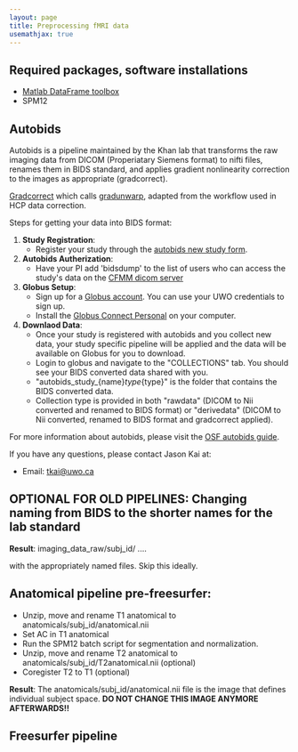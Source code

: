 ```yaml
---
layout: page
title: Preprocessing fMRI data
usemathjax: true
---
```


## Required packages, software installations

* [Matlab DataFrame toolbox](https://github.com/jdiedrichsen/dataframe)
* SPM12


## Autobids
Autobids is a pipeline maintained by the Khan lab that transforms the raw imaging data from DICOM (Properiatary Siemens format) to nifti files, renames them in BIDS standard, and applies gradient nonlinearity correction to the images as appropriate (gradcorrect). 

[Gradcorrect](https://github.com/khanlab/gradcorrect) which calls [gradunwarp](https://github.com/kaitj/gradunwarp), adapted from the workflow used in HCP data correction. 

Steps for getting your data into BIDS format:

1. **Study Registration**: 
    - Register your study through the [autobids new study form](https://autobids-uwo.ca/new).
2. **Autobids Autherization**: 
    - Have your PI add 'bidsdump' to the list of users who can access the study's data on the [CFMM dicom server](https://dicom.cfmm.uwo.ca/)
3. **Globus Setup**: 
    - Sign up for a [Globus account](http://app.globus.org/). You can use your UWO credentials to sign up.
    - Install the [Globus Connect Personal](https://www.globus.org/globus-connect-personal) on your computer.
4. **Downlaod Data**: 
    - Once your study is registered with autobids and you collect new data, your study specific pipeline will be applied and the data will be available on Globus for you to download.
    - Login to globus and navigate to the "COLLECTIONS" tab. You should see your BIDS converted data shared with you.
    - "autobids_study_{name}_type_{type}" is the folder that contains the BIDS converted data.
    - Collection type is provided in both "rawdata" (DICOM to Nii converted and renamed to BIDS format) or "derivedata" (DICOM to Nii converted, renamed to BIDS format and gradcorrect applied).

For more information about autobids, please visit the [OSF autobids guide](https://osf.io/k89fh/wiki/autobids/).

If you have any questions, please contact Jason Kai at:
- Email: tkai@uwo.ca

## OPTIONAL FOR OLD PIPELINES: Changing naming from BIDS to the shorter names for the lab standard 

**Result**: imaging_data_raw/subj_id/ .... 

with the appropriately named files. 
Skip this ideally. 

## Anatomical pipeline pre-freesurfer: 

* Unzip, move and rename T1 anatomical to anatomicals/subj_id/anatomical.nii
* Set AC in T1 anatomical
* Run the SPM12 batch script for segmentation and normalization. 
* Unzip, move and rename T2 anatomical to anatomicals/subj_id/T2anatomical.nii (optional)
* Coregister T2 to T1 (optional)

**Result**: The anatomicals/subj_id/anatomical.nii file is the image that defines individual subject space. 
**DO NOT CHANGE THIS IMAGE ANYMORE AFTERWARDS!!**

## Freesurfer pipeline 

## 


